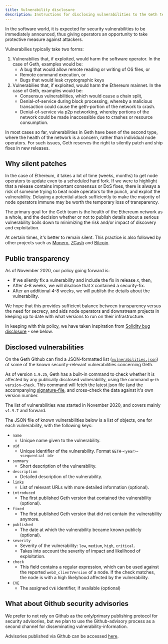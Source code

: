```yaml
---
title: Vulnerability disclosure
description: Instructions for disclosing vulnerabilities to the Geth team
---
```


In the software world, it is expected for security vulnerabilities to be immediately announced, thus giving operators an opportunity to take protective measure against attackers.

Vulnerabilies typically take two forms:

1. Vulnerabilies that, if exploited, would harm the software operator. In the case of Geth, examples would be:
   - A bug that would allow remote reading or writing of OS files, or
   - Remote command execution, or
   - Bugs that would leak cryptographic keys
2. Vulnerabilies that, if exploited, would harm the Ethereum mainnet. In the case of Geth, examples would be:
   - Consensus vulnerabilities, which would cause a chain split,
   - Denial-of-service during block processing, whereby a malicious transaction could cause the geth-portion of the network to crash.
   - Denial-of-service via p2p networking, whereby portions of the network could be made
     inaccessible due to crashes or resource consumption.

In most cases so far, vulnerabilities in Geth have been of the second type, where the health of the network is a concern, rather than individual node operators. For such issues, Geth reserves the right to silently patch and ship fixes in new releases.

## Why silent patches

In the case of Ethereum, it takes a lot of time (weeks, months) to get node operators to update even to a scheduled hard fork. If we were to highlight that a release contains important consensus or DoS fixes, there is always a risk of someone trying to beat node operators to the punch, and exploit the vulnerability. Delaying a potential attack sufficiently to make the majority of node operators immune may be worth the temporary loss of transparency.

The primary goal for the Geth team is the health of the Ethereum network as a whole, and the decision whether or not to publish details about a serious vulnerability boils down to minimizing the risk and/or impact of discovery and exploitation.

At certain times, it's better to remain silent. This practice is also followed by other projects such as [Monero](https://www.getmonero.org/2017/05/17/disclosure-of-a-major-bug-in-cryptonote-based-currencies.html), [ZCash](https://electriccoin.co/blog/zcash-counterfeiting-vulnerability-successfully-remediated/) and [Bitcoin](https://www.coindesk.com/the-latest-bitcoin-bug-was-so-bad-developers-kept-its-full-details-a-secret).

## Public transparency

As of November 2020, our policy going forward is:

- If we silently fix a vulnerability and include the fix in release `X`, then,
- After 4-8 weeks, we will disclose that `X` contained a security-fix.
- After an additional 4-8 weeks, we will publish the details about the vulnerability.

We hope that this provides sufficient balance between transparency versus the need for secrecy, and aids node operators and downstream projects in keeping up to date with what versions to run on their infrastructure.

In keeping with this policy, we have taken inspiration from [Solidity bug disclosure](https://solidity.readthedocs.io/en/develop/bugs.html) - see below.

## Disclosed vulnerabilities

On the Geth Github can find a JSON-formatted list ([`vulnerabilities.json`](vulnerabilities.json)) of some of the known security-relevant vulnerabilities concerning Geth.

As of version `1.9.25`, Geth has a built-in command to check whether it is affected by any publically disclosed vulnerability, using the command `geth version-check`. This command will fetch the latest json file (and the accompanying [signature-file](vulnerabilities.json.minisig), and cross-check the data against it's own version number.

The list of vulnerabilities was started in November 2020, and covers mainly `v1.9.7` and forward.

The JSON file of known vulnerabilities below is a list of objects, one for each vulnerability, with the following keys:

- `name`
  - Unique name given to the vulnerability.
- `uid`
  - Unique identifier of the vulnerability. Format `GETH-<year>-<sequential id>`
- `summary`
  - Short description of the vulnerability.
- `description`
  - Detailed description of the vulnerability.
- `links`
  - List of relevant URLs with more detailed information (optional).
- `introduced`
  - The first published Geth version that contained the vulnerability (optional).
- `fixed`
  - The first published Geth version that did not contain the vulnerability anymore.
- `published`
  - The date at which the vulnerability became known publicly (optional).
- `severity`
  - Severity of the vulnerability: `low`, `medium`, `high`, `critical`.
  - Takes into account the severity of impact and likelihood of exploitation.
- `check`
  - This field contains a regular expression, which can be used against the reported `web3_clientVersion` of a node. If the check
    matches, the node is with a high likelyhood affected by the vulnerability.
- `CVE`
  - The assigned `CVE` identifier, if available (optional)

## What about Github security advisories

We prefer to not rely on Github as the only/primary publishing protocol for security advisories, but we plan to use the Github-advisory process as a second channel for disseminating vulnerability-information.

Advisories published via Github can be accessed [here](https://github.com/ethereum/go-ethereum/security/advisories?state=published).
